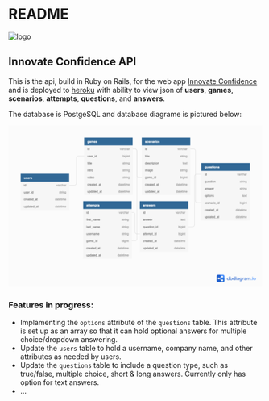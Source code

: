 # README

![logo](https://i.imgur.com/zxaHE8Z.png)

## Innovate Confidence API

This is the api, build in Ruby on Rails, for the web app [Innovate Confidence](https://github.com/diana/Innovate-Confidence) and is deployed to [heroku](https://young-lowlands-15866.herokuapp.com/) with ability to view json of **users**, **games**, **scenarios**, **attempts**, **questions**, and **answers**.

The database is PostgeSQL and database diagrame is pictured below:

![dbdiagram](https://github.com/diana/IC-API/blob/master/Untitled%20(1).png?raw=true)

### Features in progress:
+ Implamenting the `options` attribute of the `questions` table. This attribute is set up as an array so that it can hold optional answers for multiple choice/dropdown answering.
+ Update the `users` table to hold a username, company name, and other attributes as needed by users.
+ Update the `questions` table to include a question type, such as true/false, multiple choice, short & long answers. Currently only has option for text answers. 
+ ...